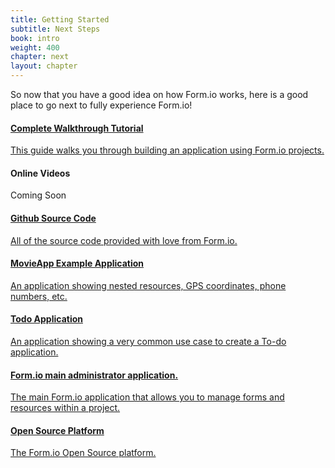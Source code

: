 ```yaml
---
title: Getting Started
subtitle: Next Steps
book: intro
weight: 400
chapter: next
layout: chapter
---
```

So now that you have a good idea on how Form.io works, here is a good place to go next to fully experience Form.io!

<div class="list-group">
  <a href="http://help.form.io/start" class="list-group-item">
    <h4 class="list-group-item-heading">Complete Walkthrough Tutorial</h4>
    <p class="list-group-item-text">This guide walks you through building an application using Form.io projects.</p>
  </a>
  <a class="list-group-item">
    <h4 class="list-group-item-heading">Online Videos</h4>
    <p class="list-group-item-text">Coming Soon</p>
  </a>
  <a href="https://github.com/formio" class="list-group-item">
    <h4 class="list-group-item-heading">Github Source Code</h4>
    <p class="list-group-item-text">All of the source code provided with love from Form.io.</p>
  </a>
  <a href="https://github.com/formio/formio-app-movie" class="list-group-item">
    <h4 class="list-group-item-heading">MovieApp Example Application</h4>
    <p class="list-group-item-text">An application showing nested resources, GPS coordinates, phone numbers, etc.</p>
  </a>
  <a href="https://github.com/formio/formio-app-todo" class="list-group-item">
    <h4 class="list-group-item-heading">Todo Application</h4>
    <p class="list-group-item-text">An application showing a very common use case to create a To-do application.</p>
  </a>
  <a href="https://github.com/formio/formio-app-formio" class="list-group-item">
    <h4 class="list-group-item-heading">Form.io main administrator application.</h4>
    <p class="list-group-item-text">The main Form.io application that allows you to manage forms and resources within a project.</p>
  </a>
  <a href="https://github.com/formio/formio" class="list-group-item">
    <h4 class="list-group-item-heading">Open Source Platform</h4>
    <p class="list-group-item-text">The Form.io Open Source platform.</p>
  </a>
</div>
